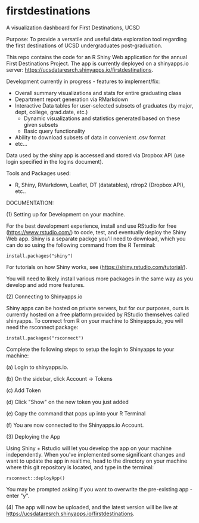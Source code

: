 # firstdestinations
A visualization dashboard for First Destinations, UCSD

Purpose: To provide a versatile and useful data exploration tool regarding the first destinations of UCSD undergraduates post-graduation. 

This repo contains the code for an R Shiny Web application for the annual First Destinations Project. 
The app is currently deployed on a shinyapps.io server: https://ucsdataresrch.shinyapps.io/firstdestinations.

Development currently in progress - features to implement/fix:
  - Overall summary visualizations and stats for entire graduating class
  - Department report generation via RMarkdown
  - Interactive Data tables for user-selected subsets of graduates (by major, dept, college, grad.date, etc.)
    - Dynamic visualizations and statistics generated based on these given subsets
    - Basic query functionality
  - Ability to download subsets of data in convenient .csv format
  - etc...
  
Data used by the shiny app is accessed and stored via Dropbox API (use login specified in the logins document).

Tools and Packages used:
  - R, Shiny, RMarkdown, Leaflet, DT (datatables), rdrop2 (Dropbox API), etc..


DOCUMENTATION:

(1) Setting up for Development on your machine.

For the best development experience, install and use RStudio for free (https://www.rstudio.com/) to code, test, and eventually deploy the Shiny Web app. Shiny is a separate packge you'll need to download, which you can do so using the following command from the R Terminal:

`install.packages("shiny")`

For tutorials on how Shiny works, see (https://shiny.rstudio.com/tutorial/).

You will need to likely install various more packages in the same way as you develop and add more features.

(2) Connecting to Shinyapps.io

Shiny apps can be hosted on private servers, but for our purposes, ours is currently hosted on a free platform provided by RStudio themselves called shinyapps. To connect from R on your machine to Shinyapps.io, you will need the rsconnect package:

`install.packages("rsconnect")`

Complete the following steps to setup the login to Shinyapps to your machine:

  (a) Login to shinyapps.io.

  (b) On the sidebar, click Account -> Tokens

  (c) Add Token

  (d) Click "Show" on the new token you just added

  (e) Copy the command that pops up into your R Terminal

  (f) You are now connected to the Shinyapps.io Account.

(3) Deploying the App

Using Shiny + Rstudio will let you develop the app on your machine independently. When you've implemented some significant changes and want to update the app in realtime, head to the directory on your machine where this git repository is located, and type in the terminal:

`rsconnect::deployApp()`

You may be prompted asking if you want to overwrite the pre-existing app - enter "y".

(4) The app will now be uploaded, and the latest version will be live at https://ucsdataresrch.shinyapps.io/firstdestinations.
